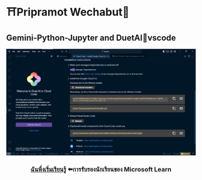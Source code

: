 # ⛩️Pripramot Wechabut🔽

## Gemini-Python-Jupyter and DuetAI🦋vscode



![Pripramot_vscode](./Pripramot_vscode.png)


###  <p align="center">[ฉันพึ่งเริ่มเรียนรู้](https://learn.microsoft.com/en-us/users/wechabut/) ⬅️การรับรองนักเรียนของ Microsoft Learn

